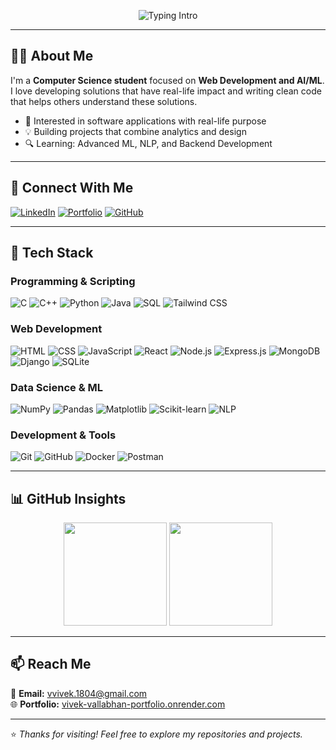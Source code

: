 <!-- Profile Header -->
<p align="center">
  <img src="https://readme-typing-svg.demolab.com?font=Fira+Code&center=true&weight=450&size=24&pause=800&color=0366D6&width=550&height=45&lines=Hi%2C+I'm+Vivek+Vallabhan;Computer+Science+Student;A+Full-Stack+Web+Developer;Love+Building+Real+World+Projects" alt="Typing Intro"/>
</p>

---

## 🧑‍💻 About Me
I'm a **Computer Science student** focused on **Web Development and AI/ML**.  
I love developing solutions that have real-life impact and writing clean code that helps others understand these solutions.

- 🎯 Interested in software applications with real-life purpose 
- 💡 Building projects that combine analytics and design  
- 🔍 Learning: Advanced ML, NLP, and Backend Development  

---

## 🔗 Connect With Me
[![LinkedIn](https://img.shields.io/badge/LinkedIn-0A66C2?style=flat-square&logo=linkedin&logoColor=white)](https://www.linkedin.com/in/vivek-vallabhan-2166852a6/)
[![Portfolio](https://img.shields.io/badge/Portfolio-000000?style=flat-square&logo=vercel&logoColor=white)](https://vivek-vallabhan-portfolio.onrender.com/)
[![GitHub](https://img.shields.io/badge/GitHub-181717?style=flat-square&logo=github&logoColor=white)](https://github.com/VivekVallabhan3407)

---

## 🧠 Tech Stack

### Programming & Scripting
![C](https://img.shields.io/badge/-C-00599C?logo=c&logoColor=white)
![C++](https://img.shields.io/badge/-C++-00599C?logo=c%2B%2B&logoColor=white)
![Python](https://img.shields.io/badge/-Python-3776AB?logo=python&logoColor=white)
![Java](https://img.shields.io/badge/-Java-007396?logo=java&logoColor=white)
![SQL](https://img.shields.io/badge/-SQL-4479A1?logo=mysql&logoColor=white)
![Tailwind CSS](https://img.shields.io/badge/-TailwindCSS-38B2AC?logo=tailwind-css&logoColor=white)

### Web Development
![HTML](https://img.shields.io/badge/-HTML5-E34F26?logo=html5&logoColor=white)
![CSS](https://img.shields.io/badge/-CSS3-1572B6?logo=css3&logoColor=white)
![JavaScript](https://img.shields.io/badge/-JavaScript-F7DF1E?logo=javascript&logoColor=black)
![React](https://img.shields.io/badge/-React-61DAFB?logo=react&logoColor=black)
![Node.js](https://img.shields.io/badge/-Node.js-339933?logo=node.js&logoColor=white)
![Express.js](https://img.shields.io/badge/-Express.js-000000?logo=express&logoColor=white)
![MongoDB](https://img.shields.io/badge/-MongoDB-47A248?logo=mongodb&logoColor=white)
![Django](https://img.shields.io/badge/-Django-092E20?logo=django&logoColor=white)
![SQLite](https://img.shields.io/badge/-SQLite-003B57?logo=sqlite&logoColor=white)

### Data Science & ML
![NumPy](https://img.shields.io/badge/-NumPy-013243?logo=numpy&logoColor=white)
![Pandas](https://img.shields.io/badge/-Pandas-150458?logo=pandas&logoColor=white)
![Matplotlib](https://img.shields.io/badge/-Matplotlib-11557C?style=flat&logo=matplotlib&logoColor=white)
![Scikit-learn](https://img.shields.io/badge/-Scikit--learn-F7931E?logo=scikit-learn&logoColor=white)
![NLP](https://img.shields.io/badge/-NLP-4B8BBE?style=flat)

### Development & Tools
![Git](https://img.shields.io/badge/-Git-F05032?logo=git&logoColor=white)
![GitHub](https://img.shields.io/badge/-GitHub-181717?logo=github&logoColor=white)
![Docker](https://img.shields.io/badge/-Docker-2496ED?logo=docker&logoColor=white)
![Postman](https://img.shields.io/badge/-Postman-FF6C37?logo=postman&logoColor=white)

---

## 📊 GitHub Insights
<p align="center">
  <img src="https://github-readme-stats.vercel.app/api?username=VivekVallabhan3407&show_icons=true&theme=default" height="165">
  <img src="https://github-readme-stats.vercel.app/api/top-langs/?username=VivekVallabhan3407&layout=compact&theme=default" height="165">
</p>

---

## 📫 Reach Me
📧 **Email:** vvivek.1804@gmail.com  
🌐 **Portfolio:** [vivek-vallabhan-portfolio.onrender.com](https://vivek-vallabhan-portfolio.onrender.com/)

---

⭐ *Thanks for visiting! Feel free to explore my repositories and projects.*
